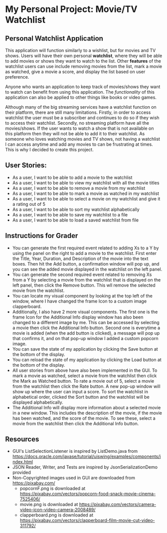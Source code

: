 # My Personal Project: Movie/TV Watchlist

## Personal Watchlist Application

This application will function similarly to a wishlist, but for movies and TV shows.
Users will have their own personal **watchlist**, where they will be able to add movies or shows they want to watch to the list.
Other **features** of the watchlist users can use include removing movies from the list, mark a movie as watched,
give a movie a score, and display the list based on user preference. 

Anyone who wants an application to keep track of movies/shows they want to watch can benefit from using this application.
The *functionality* of this application can also be applied to other things like books or video games.

Although many of the big streaming services have a watchlist function on their platform, there are still many limitations. Firstly, 
in order to access watchlist the user must be a subscriber and continues to do so if they wish to access their watchlist. Secondly, 
no streaming platform have all the movies/shows. If the user wants to watch a show that is not available on this platform then they will not be able
to add it to their watchlist. As someone who loves watching movies and TV shows, not having a watchlist I can access anytime and add any movies to can be
frustrating at times. This is why I decided to create this project. 

## User Stories:

- As a user, I want to be able to add a movie to the watchlist
- As a user, I want to be able to view my watchlist with all the movie titles
- As a user, I want to be able to remove a movie from my watchlist
- As a user, I want to be able to mark a movie as watched in my watchlist
- As a user, I want to be able to select a movie on my watchlist and give it a rating out of 5
- As a user, I want to be able to sort my watchlist alphabetically  
- As a user, I want to be able to save my watchlist to a file
- As a user, I want to be able to load a saved watchlist from file

## Instructions for Grader

- You can generate the first required event related to adding Xs to a Y by 
  using the panel on the right to add a movie to the watchlist. First enter the Title, Year, Duration,
  and Description of the movie into the text boxes. Then hit the Add button, a confirmation window
  will pop up, and you can see the added movie displayed in the watchlist on the left panel.
- You can generate the second required event related to removing Xs from a Y by selecting a movie
  from the watchlist that is displayed on the left panel, then click the Remove button. This wll
  remove the selected movie from the watchlist. 
- You can locate my visual component by looking at the top left of the window, where I have changed
  the frame Icon to a custom image clapperboard. 
- Additionally, I also have 2 more visual components. 
  The first one is the frame Icon for the Additional Info display window has also been changed to a 
  different image by me. This can be accessed by selecting a movie then click the Additional Info button. 
  Second one is everytime a movie is added (when the add button is clicked), a message will pop up that confirms
  it, and on that pop-up window I added a custom popcorn image. 
- You can save the state of my application by clicking the Save button at the bottom of the display. 
- You can reload the state of my application by clicking the Load button at the bottom of the display.
- All user stories from above have also been implemented in the GUI. To mark a movie as watched, select a
  movie from the watchlist then click the Mark as Watched button. To rate a movie out of 5, select a
  movie from the watchlist then click the Rate button. A new pop-up window will show up where the user can input
  a score. To sort the watchlist in alphabetical order, clicked the Sort button and the watchlist
  will be displayed alphabetically. 
- The Additional Info will display more information about a selected movie in a new window. This
  includes the description of the movie, if the movie has been watched, and the score of the movie. 
  To see these, select a movie from the watchlist then click the Additional Info button. 

## Resources

- GUI's ListSelectionListener is inspired by ListDemo.java from https://docs.oracle.com/javase/tutorial/uiswing/examples/components/index.html
- JSON Reader, Writer, and Tests are inspired by JsonSerializationDemo  provided
- Non-Copyrighted images used in GUI are downloaded from https://pixabay.com/
  - popcornF.png is downloaded at https://pixabay.com/vectors/popcorn-food-snack-movie-cinema-7525406/
  - movie.png is downloaded at https://pixabay.com/vectors/camera-video-icon-video-camera-2008489/
  - clapperboard.png is downloaded at https://pixabay.com/vectors/clapperboard-film-movie-cut-video-311792/